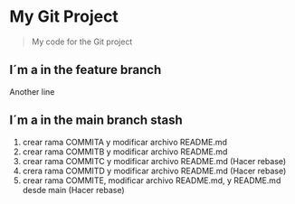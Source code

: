 # My Git Project

>My code for the Git project

## I´m a in the feature branch

Another line
## I´m a in the main branch stash

1. crear rama COMMITA y modificar archivo README.md
2. crear rama COMMITB y modificar archivo README.md
3. crear rama COMMITC y modificar archivo README.md (Hacer rebase)
4. crera rama COMMITD y modificar archivo README.md (Hacer rebase)
5. crear rama COMMITE, modificar archivo README.md, y README.md desde main (Hacer rebase)

